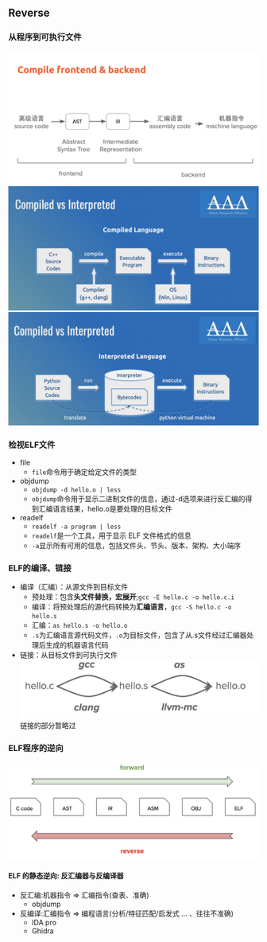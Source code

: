 ## Reverse
### 从程序到可执行文件
![compile](compile.png)
![compile_1](compile_1.png)
![interpret](interpret.png)

### 检视ELF文件
- file
    - `file`命令用于确定给定文件的类型
- objdump
    - `objdump -d hello.o | less`
    - `objdump`命令用于显示二进制文件的信息，通过-d选项来进行反汇编的得到汇编语言结果，hello.o是要处理的目标文件
- readelf
    - `readelf -a program | less`
    -  `readelf`是一个工具，用于显示 ELF 文件格式的信息
    - `-a`显示所有可用的信息，包括文件头、节头、版本、架构、大小端序

### ELF的编译、链接
- 编译（汇编）：从源文件到目标文件
    - 预处理：包含**头文件替换，宏展开**;`gcc -E hello.c -o hello.c.i`
    - 编译：将预处理后的源代码转换为**汇编语言**，`gcc -S hello.c -o hello.s`
    - 汇编：`as hello.s -o hello.o`
    - `.s`为汇编语言源代码文件，`.o`为目标文件，包含了从.s文件经过汇编器处理后生成的机器语言代码
- 链接：从目标文件到可执行文件
![compile and link](link.png)
链接的部分暂略过

### ELF程序的逆向
![reverse](reverse.png)
#### ELF 的静态逆向: 反汇编器与反编译器
- 反汇编:机器指令 => 汇编指令(查表、准确)
    - objdump
- 反编译:汇编指令 => 编程语言(分析/特征匹配/启发式 ... 、往往不准确)
    - IDA pro
    - Ghidra 
